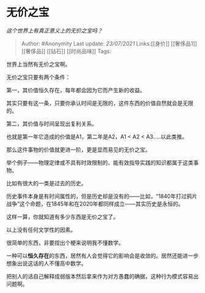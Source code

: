 # 无价之宝
*这个世界上有真正意义上的无价之宝吗？*

> Author: #Anonymity
> Last update: *23/07/2021*
> Links:[[身价]] [[奢侈品1]] [[奢侈品]] [[钻石]] [[时尚品味]]
> Tags:

世界上当然有无价之宝啊。

无价之宝只要有两个条件：

第一，其价值恒久存在，每年都会因为它而产生新的收益。

其实只要有这一条，只要你承认时间是无限的，这件东西的价值自然就会是无限的。

第二，其价值与时间呈现出复利关系。

也就是第一年它造成的价值是A1，第二年是A2，A1 < A2 < A3.....以此类推。

那么这件事物的价值就更进一阶，更是显而易见的无价之宝。

举个例子——物理定律或不具有时效限制的、能有效指导实践的知识都属于这类事物。

比如有很大的一类是过去的历史。

历史事件本身是有时间属性的，但是历史却是没有的——比如，“1840年打过鸦片战争”这个命题，在1845年和在2020年都同样成立——其实历史是永恒的。

这样一算，你就知道有多少东西是无价之宝了。

以上没有任何文学性的因素。

很简单的东西，非要捏出个梗来说明我不懂数学。

一种可以**恒久存在**的东西，居然有人会觉得它的影响会是收敛的。居然还能进一步想象出说这话的人不懂高中数学。

把别人的话自己解释成弱版本然后拿来作为对方愚蠢的确据，这种行为模式容易出问题啊。
